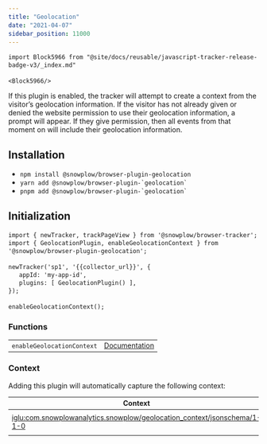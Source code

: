 ```yaml
---
title: "Geolocation"
date: "2021-04-07"
sidebar_position: 11000
---
```


```mdx-code-block
import Block5966 from "@site/docs/reusable/javascript-tracker-release-badge-v3/_index.md"

<Block5966/>
```

If this plugin is enabled, the tracker will attempt to create a context from the visitor’s geolocation information. If the visitor has not already given or denied the website permission to use their geolocation information, a prompt will appear. If they give permission, then all events from that moment on will include their geolocation information.

## Installation

- `npm install @snowplow/browser-plugin-geolocation`
- ``yarn add @snowplow/browser-plugin-`geolocation` ``
- ``pnpm add @snowplow/browser-plugin-`geolocation` ``

## Initialization

```
import { newTracker, trackPageView } from '@snowplow/browser-tracker';
import { GeolocationPlugin, enableGeolocationContext } from '@snowplow/browser-plugin-geolocation';

newTracker('sp1', '{{collector_url}}', { 
   appId: 'my-app-id', 
   plugins: [ GeolocationPlugin() ],
});

enableGeolocationContext();
```

### Functions

<table class="has-fixed-layout"><tbody><tr><td><code>enableGeolocationContext</code></td><td><a href="/docs/collecting-data/collecting-from-own-applications/javascript-trackers/javascript-tracker/javascript-tracker-v3/tracker-setup/initialization-options/#enableGeolocationContext">Documentation</a></td></tr></tbody></table>

### Context

Adding this plugin will automatically capture the following context:

| Context | Example |
| --- | --- |
| [iglu:com.snowplowanalytics.snowplow/geolocation\_context/jsonschema/1-1-0](https://github.com/snowplow/iglu-central/blob/master/schemas/com.snowplowanalytics.snowplow/geolocation_context/jsonschema/1-1-0) | ![](images/Screenshot-2021-03-30-at-22.25.13.png) |
